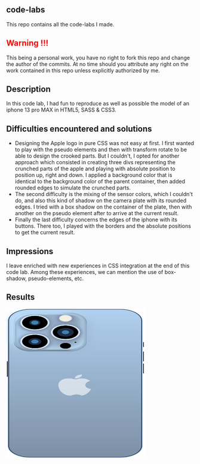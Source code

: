 ## code-labs
This repo contains all the code-labs I made.

## <span style="color:red">Warning !!!</span>
This being a personal work, you have no right to fork this repo and change the author of the commits.
At no time should you attribute any right on the work contained in this repo unless explicitly authorized by me.

## Description
In this code lab, I had fun to reproduce as well as possible the model of an iphone 13 pro MAX in HTML5, SASS & CSS3.

## Difficulties encountered and solutions
- Designing the Apple logo in pure CSS was not easy at first. I first wanted to play with the pseudo elements and then with transform rotate to be able to design the crooked parts.
But I couldn't, I opted for another approach which consisted in creating three divs representing the crunched parts of the apple and playing with absolute position to position up, right and down. I applied a background color that is identical to the background color of the parent container, then added rounded edges to simulate the crunched parts.
- The second difficulty is the mixing of the sensor colors, which I couldn't do, and also this kind of shadow on the camera plate with its rounded edges. I tried with a box shadow on the container of the plate, then with another on the pseudo element after to arrive at the current result.
- Finally the last difficulty concerns the edges of the iphone with its buttons. There too, I played with the borders and the absolute positions to get the current result.

## Impressions
I leave enriched with new experiences in CSS integration at the end of this code lab. Among these experiences, we can mention the use of box-shadow, pseudo-elements, etc.

## Results
<img height="400" width="375" alt="Iphone 13 pro max design with html, css and sass" src="/code-lab-1/screenshots/iphone-13-pro-max.png">